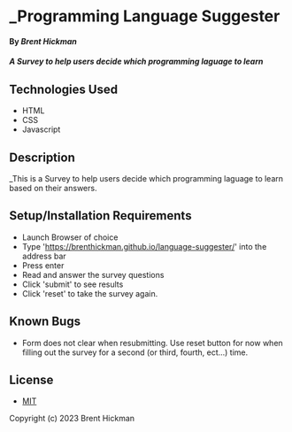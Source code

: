 # _Programming Language Suggester

#### By _**Brent Hickman**_

#### _A Survey to help users decide which programming laguage to learn_

## Technologies Used

* HTML
* CSS
* Javascript


## Description

_This is a Survey to help users decide which programming laguage to learn based on their answers.

## Setup/Installation Requirements

* Launch Browser of choice
* Type 'https://brenthickman.github.io/language-suggester/' into the address bar
* Press enter
* Read and answer the survey questions
* Click 'submit' to see results
* Click 'reset' to take the survey again.




## Known Bugs

* Form does not clear when resubmitting. Use reset button for now when filling out the survey for a second (or third, fourth, ect...) time.

## License

* [MIT](https://opensource.org/licenses/MIT)

Copyright (c) 2023 Brent Hickman
